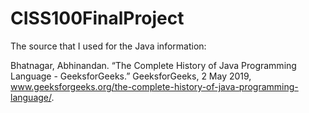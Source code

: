 # CISS100FinalProject
The source that I used for the Java information:

Bhatnagar, Abhinandan. “The Complete History of Java Programming Language - GeeksforGeeks.” GeeksforGeeks, 2 May 2019, www.geeksforgeeks.org/the-complete-history-of-java-programming-language/.

‌
